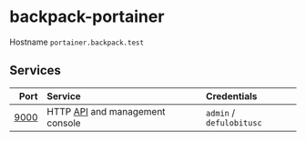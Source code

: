 # backpack-portainer

Hostname `portainer.backpack.test`

## Services

| Port | Service | Credentials
| ---: | :------ | :----------
| [9000](http://portainer.backpack.test:9000) | HTTP [API](https://portainer.readthedocs.io/en/stable/API.html) and management console | `admin` / `defulobitusc`
